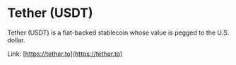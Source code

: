 # Tether \(USDT\)

Tether \(USDT\) is a fiat-backed stablecoin whose value is pegged to the U.S. dollar.

Link: [https://tether.to](https://tether.to)


